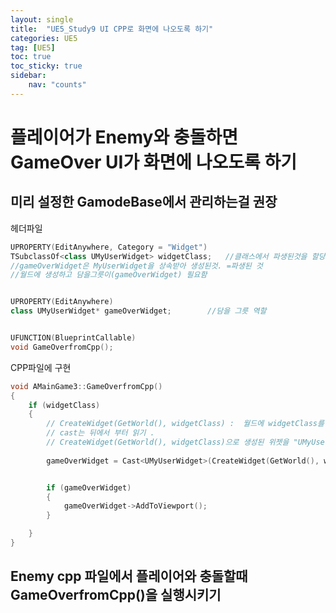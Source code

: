 ```yaml
---
layout: single
title:  "UE5_Study9 UI CPP로 화면에 나오도록 하기"
categories: UE5
tag: [UE5]
toc: true
toc_sticky: true
sidebar:
    nav: "counts"
---
```


# 플레이어가 Enemy와 충돌하면 GameOver UI가 화면에 나오도록 하기 

## 미리 설정한 GamodeBase에서 관리하는걸 권장

헤더파일   

```cpp
UPROPERTY(EditAnywhere, Category = "Widget")
TSubclassOf<class UMyUserWidget> widgetClass;	//클래스에서 파생된것을 할당하는 역할
//gameOverWidget은 MyUserWidget을 상속받아 생성된것. =파생된 것
//월드에 생성하고 담을그릇이(gameOverWidget) 필요함


UPROPERTY(EditAnywhere)
class UMyUserWidget* gameOverWidget;		//담을 그릇 역할


UFUNCTION(BlueprintCallable)
void GameOverfromCpp();
```  
  
  


CPP파일에 구현 
  

```cpp
void AMainGame3::GameOverfromCpp()
{
	if (widgetClass)
	{
		// CreateWidget(GetWorld(), widgetClass) :  월드에 widgetClass를 생성하기  
		// cast는 뒤에서 부터 읽기 . 
		// CreateWidget(GetWorld(), widgetClass)으로 생성된 위젯을 "UMyUserWidget" 으로 형 변환해서 그릇에 담기 
        
		gameOverWidget = Cast<UMyUserWidget>(CreateWidget(GetWorld(), widgetClass));


		if (gameOverWidget)
		{
			gameOverWidget->AddToViewport();
		}

	}
}
```
  

## Enemy cpp 파일에서 플레이어와 충돌할때 GameOverfromCpp()을 실행시키기
